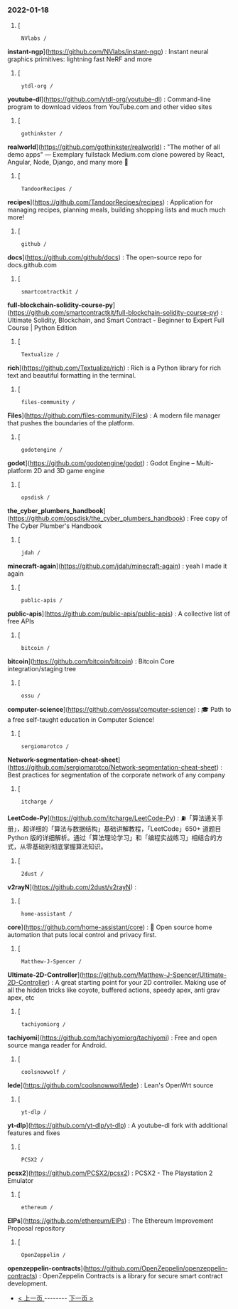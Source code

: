 ### 2022-01-18 
1. [
    

        NVlabs /
**instant-ngp**](https://github.com/NVlabs/instant-ngp) : Instant neural graphics primitives: lightning fast NeRF and more
1. [
    

        ytdl-org /
**youtube-dl**](https://github.com/ytdl-org/youtube-dl) : Command-line program to download videos from YouTube.com and other video sites
1. [
    

        gothinkster /
**realworld**](https://github.com/gothinkster/realworld) : "The mother of all demo apps" — Exemplary fullstack Medium.com clone powered by React, Angular, Node, Django, and many more 🏅
1. [
    

        TandoorRecipes /
**recipes**](https://github.com/TandoorRecipes/recipes) : Application for managing recipes, planning meals, building shopping lists and much much more!
1. [
    

        github /
**docs**](https://github.com/github/docs) : The open-source repo for docs.github.com
1. [
    

        smartcontractkit /
**full-blockchain-solidity-course-py**](https://github.com/smartcontractkit/full-blockchain-solidity-course-py) : Ultimate Solidity, Blockchain, and Smart Contract - Beginner to Expert Full Course | Python Edition
1. [
    

        Textualize /
**rich**](https://github.com/Textualize/rich) : Rich is a Python library for rich text and beautiful formatting in the terminal.
1. [
    

        files-community /
**Files**](https://github.com/files-community/Files) : A modern file manager that pushes the boundaries of the platform.
1. [
    

        godotengine /
**godot**](https://github.com/godotengine/godot) : Godot Engine – Multi-platform 2D and 3D game engine
1. [
    

        opsdisk /
**the_cyber_plumbers_handbook**](https://github.com/opsdisk/the_cyber_plumbers_handbook) : Free copy of The Cyber Plumber's Handbook
1. [
    

        jdah /
**minecraft-again**](https://github.com/jdah/minecraft-again) : yeah I made it again
1. [
    

        public-apis /
**public-apis**](https://github.com/public-apis/public-apis) : A collective list of free APIs
1. [
    

        bitcoin /
**bitcoin**](https://github.com/bitcoin/bitcoin) : Bitcoin Core integration/staging tree
1. [
    

        ossu /
**computer-science**](https://github.com/ossu/computer-science) : 🎓 Path to a free self-taught education in Computer Science!
1. [
    

        sergiomarotco /
**Network-segmentation-cheat-sheet**](https://github.com/sergiomarotco/Network-segmentation-cheat-sheet) : Best practices for segmentation of the corporate network of any company
1. [
    

        itcharge /
**LeetCode-Py**](https://github.com/itcharge/LeetCode-Py) : ⛽️「算法通关手册」，超详细的「算法与数据结构」基础讲解教程，「LeetCode」650+ 道题目 Python 版的详细解析。通过「算法理论学习」和「编程实战练习」相结合的方式，从零基础到彻底掌握算法知识。
1. [
    

        2dust /
**v2rayN**](https://github.com/2dust/v2rayN) : 
1. [
    

        home-assistant /
**core**](https://github.com/home-assistant/core) : 🏡 Open source home automation that puts local control and privacy first.
1. [
    

        Matthew-J-Spencer /
**Ultimate-2D-Controller**](https://github.com/Matthew-J-Spencer/Ultimate-2D-Controller) : A great starting point for your 2D controller. Making use of all the hidden tricks like coyote, buffered actions, speedy apex, anti grav apex, etc
1. [
    

        tachiyomiorg /
**tachiyomi**](https://github.com/tachiyomiorg/tachiyomi) : Free and open source manga reader for Android.
1. [
    

        coolsnowwolf /
**lede**](https://github.com/coolsnowwolf/lede) : Lean's OpenWrt source
1. [
    

        yt-dlp /
**yt-dlp**](https://github.com/yt-dlp/yt-dlp) : A youtube-dl fork with additional features and fixes
1. [
    

        PCSX2 /
**pcsx2**](https://github.com/PCSX2/pcsx2) : PCSX2 - The Playstation 2 Emulator
1. [
    

        ethereum /
**EIPs**](https://github.com/ethereum/EIPs) : The Ethereum Improvement Proposal repository
1. [
    

        OpenZeppelin /
**openzeppelin-contracts**](https://github.com/OpenZeppelin/openzeppelin-contracts) : OpenZeppelin Contracts is a library for secure smart contract development. 

- [ < 上一页 ](https://github.com/able8/github-trending-daily-record/blob/master/2022-01-17.md) -------- [ 下一页 > ](https://github.com/able8/github-trending-daily-record/blob/master/2022-01-19.md)